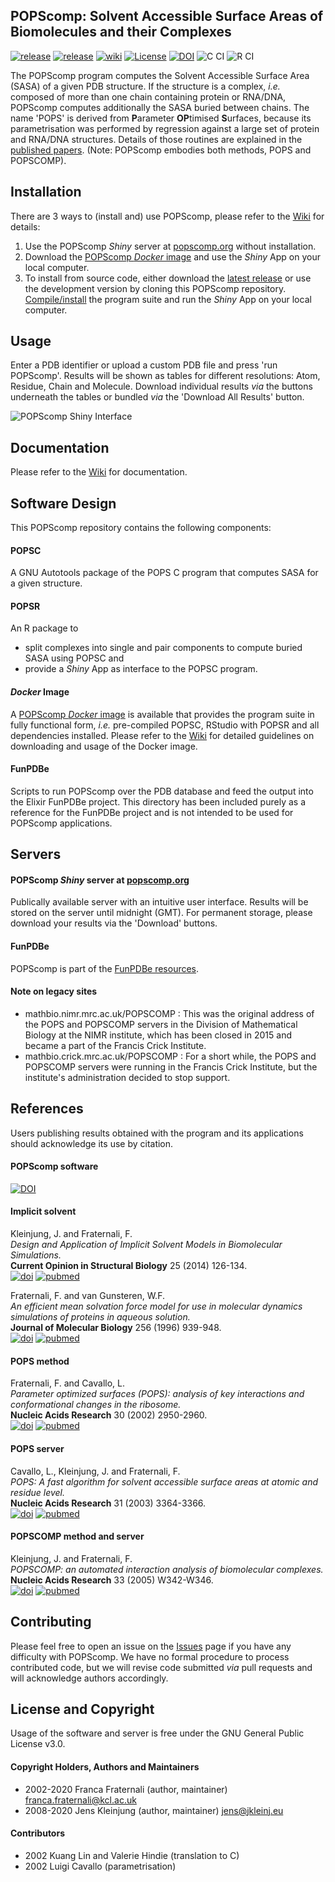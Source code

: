 ## POPScomp: Solvent Accessible Surface Areas of Biomolecules and their Complexes
[![release](https://img.shields.io/badge/release-v3.1.4-green?logo=github)](https://github.com/Fraternalilab/POPScomp/releases)
[![release](https://img.shields.io/badge/release-v3.1.4-green?logo=docker)](https://hub.docker.com/u/popscomp)
[![wiki](https://img.shields.io/badge/wiki-orange)](https://github.com/Fraternalilab/POPScomp/wiki)
[![License](https://img.shields.io/badge/license-GPL-blue.svg)](http://www.gnu.org/licenses/gpl-3.0.en.html)
[![DOI](https://zenodo.org/badge/182454886.svg)](https://zenodo.org/badge/latestdoi/182454886)
![C CI](https://github.com/Fraternalilab/POPScomp/workflows/C%20CI/badge.svg) 
![R CI](https://github.com/Fraternalilab/POPScomp/workflows/R%20CI/badge.svg)

The POPScomp program computes the Solvent Accessible Surface Area (SASA)
of a given PDB structure. If the structure is a complex, *i.e.* composed of more than one chain
containing protein or RNA/DNA, POPScomp computes additionally the SASA buried between chains.
The name 'POPS' is derived from **P**arameter **OP**timised **S**urfaces, because its parametrisation
was performed by regression against a large set of protein and RNA/DNA structures.
Details of those routines are explained in the
[published papers](https://github.com/Fraternalilab/POPScomp/#References).
(Note: POPScomp embodies both methods, POPS and POPSCOMP).

## Installation
There are 3 ways to (install and) use POPScomp,
please refer to the [Wiki](https://github.com/Fraternalilab/POPScomp/wiki) for details:
1. Use the POPScomp *Shiny* server at [popscomp.org](http://popscomp.org:3838) without installation.
2. Download the [POPScomp *Docker* image](https://hub.docker.com/u/popscomp) and use the *Shiny* App on your local computer.
3. To install from source code, either download the [latest release](https://github.com/Fraternalilab/POPScomp/releases/latest) or use the development version by cloning this POPScomp repository.
[Compile/install](https://github.com/Fraternalilab/POPScomp/wiki/Installation) the program suite and run the *Shiny* App on your local computer.


## Usage
Enter a PDB identifier or upload a custom PDB file and press 'run POPScomp'.
Results will be shown as tables for different resolutions: Atom, Residue, Chain and Molecule.
Download individual results *via* the buttons underneath the tables or bundled *via* the
'Download All Results' button.

![POPScomp Shiny Interface](https://github.com/Fraternalilab/POPScomp/blob/master/POPSR/inst/popsr/png/POPScomp_Shiny.png)


## Documentation
Please refer to the [Wiki](https://github.com/Fraternalilab/POPScomp/wiki) for documentation.


## Software Design
This POPScomp repository contains the following components:

#### POPSC
A GNU Autotools package of the POPS C program that computes SASA for a given structure.
  
#### POPSR
An R package to
- split complexes into single and pair components to compute buried SASA using POPSC and 
- provide a *Shiny* App as interface to the POPSC program.

#### *Docker* Image
A [POPScomp *Docker* image](https://hub.docker.com/u/popscomp) is available that provides 
the program suite in fully functional form,
*i.e.* pre-compiled POPSC, RStudio with POPSR and all dependencies installed.
Please refer to the [Wiki](https://github.com/Fraternalilab/POPScomp/wiki/Docker-Image)
for detailed guidelines on downloading and usage of the Docker image.

#### FunPDBe
Scripts to run POPScomp over the PDB database and feed the output into the Elixir FunPDBe project.
This directory has been included purely as a reference for the FunPDBe project and is not intended to
be used for POPScomp applications.


## Servers

#### POPScomp *Shiny* server at [popscomp.org](http://popscomp.org:3838)
Publically available server with an intuitive user interface.
Results will be stored on the server until midnight (GMT).
For permanent storage, please download your results via the 'Download' buttons.

#### FunPDBe
POPScomp is part of the [FunPDBe resources](https://www.ebi.ac.uk/pdbe/funpdbe/deposition).

#### Note on legacy sites
* mathbio.nimr.mrc.ac.uk/POPSCOMP : This was the original address of the POPS and POPSCOMP servers in the Division of Mathematical Biology at the NIMR institute, which has been closed in 2015 and became a part of the Francis Crick Institute.
* mathbio.crick.mrc.ac.uk/POPSCOMP : For a short while, the POPS and POPSCOMP servers were running in the Francis Crick Institute, but the institute's administration decided to stop support.


## References
Users publishing results obtained with the program and its applications
should acknowledge its use by citation.

#### POPScomp software
[![DOI](https://zenodo.org/badge/182454886.svg)](https://zenodo.org/badge/latestdoi/182454886)

#### Implicit solvent
Kleinjung, J. and Fraternali, F.<br>
*Design and Application of Implicit Solvent Models in Biomolecular Simulations.*<br>
**Current Opinion in Structural Biology** 25 (2014) 126-134.<br> 
[![doi](https://img.shields.io/badge/doi-10.1016/j.sbi.2014.04.003-blue.svg?style=flat)](https://dx.doi.org/10.1016/j.sbi.2014.04.003)
[![pubmed](https://img.shields.io/badge/pubmed-4045398-blue.svg?style=flat)](https://www.ncbi.nlm.nih.gov/pmc/articles/PMC4045398/)

Fraternali, F. and van Gunsteren, W.F.<br>
*An efficient mean solvation force model for use in molecular dynamics simulations of proteins in aqueous solution.*<br>
**Journal of Molecular Biology** 256 (1996) 939-948.<br>
[![doi](https://img.shields.io/badge/doi-10.1016%2Fj.jmb.2014.03.010-blue.svg?style=flat)](https://dx.doi.org/10.1016%2Fj.sbi.2014.04.003)
[![pubmed](https://img.shields.io/badge/pubmed-24681267-blue.svg?style=flat)](https://www.ncbi.nlm.nih.gov/pmc/articles/PMC4045398/)

#### POPS method
Fraternali, F. and Cavallo, L.<br>
*Parameter optimized surfaces (POPS): analysis of key interactions and conformational changes in the ribosome.*<br>
**Nucleic Acids Research** 30 (2002) 2950-2960.<br>
[![doi](https://img.shields.io/badge/doi-10.1016%2Fj.jmb.2014.03.010-blue.svg?style=flat)](https://dx.doi.org/10.1093%2Fnar%2Fgkf373)
[![pubmed](https://img.shields.io/badge/pubmed-24681267-blue.svg?style=flat)](https://www.ncbi.nlm.nih.gov/pmc/articles/PMC117037/)

#### POPS server
Cavallo, L., Kleinjung, J. and Fraternali, F.<br>
*POPS: A fast algorithm for solvent accessible surface areas at atomic and residue level.*<br>
**Nucleic Acids Research** 31 (2003) 3364-3366.<br>
[![doi](https://img.shields.io/badge/doi-10.1016%2Fj.jmb.2014.03.010-blue.svg?style=flat)](https://dx.doi.org/10.1093%2Fnar%2Fgkg601)
[![pubmed](https://img.shields.io/badge/pubmed-24681267-blue.svg?style=flat)](https://www.ncbi.nlm.nih.gov/pmc/articles/PMC169007/)

#### POPSCOMP method and server
Kleinjung, J. and Fraternali, F.<br>
*POPSCOMP: an automated interaction analysis of biomolecular complexes.*<br>
**Nucleic Acids Research** 33 (2005) W342-W346.<br>
[![doi](https://img.shields.io/badge/doi-10.1016%2Fj.jmb.2014.03.010-blue.svg?style=flat)](https://dx.doi.org/10.1093%2Fnar%2Fgki369)
[![pubmed](https://img.shields.io/badge/pubmed-24681267-blue.svg?style=flat)](https://www.ncbi.nlm.nih.gov/pmc/articles/PMC1160130/)


## Contributing
Please feel free to open an issue on the [Issues](https://github.com/Fraternalilab/POPScomp/issues) page if you have any difficulty with POPScomp.
We have no formal procedure to process contributed code, but we will revise code submitted *via* pull requests and will acknowledge authors accordingly.


## License and Copyright
Usage of the software and server is free under the GNU General Public License v3.0.

#### Copyright Holders, Authors and Maintainers 
- 2002-2020 Franca Fraternali (author, maintainer) franca.fraternali@kcl.ac.uk
- 2008-2020 Jens Kleinjung (author, maintainer) jens@jkleinj.eu

#### Contributors
- 2002 Kuang Lin and Valerie Hindie (translation to C)
- 2002 Luigi Cavallo (parametrisation)


